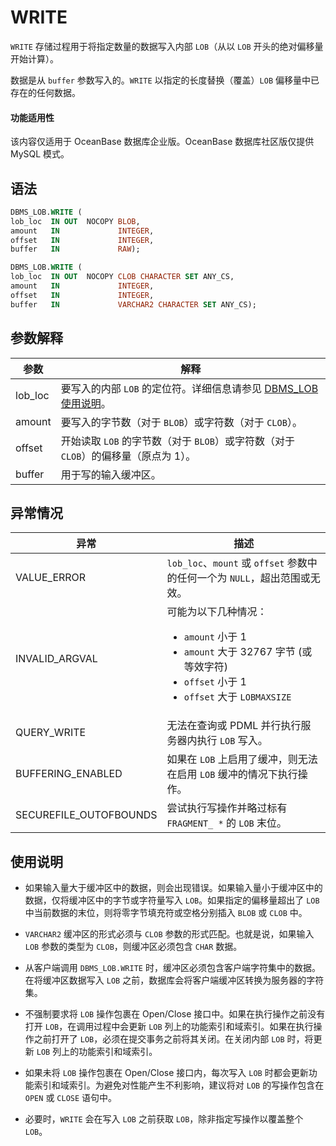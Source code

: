 WRITE 
==========================

`WRITE` 存储过程用于将指定数量的数据写入内部 `LOB`（从以 `LOB` 开头的绝对偏移量开始计算）。


数据是从 `buffer` 参数写入的。`WRITE` 以指定的长度替换（覆盖）`LOB` 偏移量中已存在的任何数据。


  <main id="notice" >
    <h4>功能适用性</h4>
    <p>该内容仅适用于 OceanBase 数据库企业版。OceanBase 数据库社区版仅提供 MySQL 模式。</p>
  </main>

语法 
-----------

```sql
DBMS_LOB.WRITE (
lob_loc  IN OUT  NOCOPY BLOB,
amount   IN             INTEGER,
offset   IN             INTEGER,
buffer   IN             RAW);

DBMS_LOB.WRITE (
lob_loc  IN OUT  NOCOPY CLOB CHARACTER SET ANY_CS,
amount   IN             INTEGER,
offset   IN             INTEGER,
buffer   IN             VARCHAR2 CHARACTER SET ANY_CS);
```



参数解释 
-------------



| **参数**  |                                     **解释**                                      |
|---------|---------------------------------------------------------------------------------|
| lob_loc | 要写入的内部 `LOB` 的定位符。详细信息请参见 [DBMS_LOB 使用说明](../8.dbms-lob-oracle/1.dbms-lob-overview-oracle.md)。 |
| amount  | 要写入的字节数（对于 `BLOB`）或字符数（对于 `CLOB`）。                                              |
| offset  | 开始读取 `LOB` 的字节数（对于 `BLOB`）或字符数（对于 `CLOB`）的偏移量（原点为 1）。                           |
| buffer  | 用于写的输入缓冲区。                                                                      |



异常情况 
-------------



|         **异常**         |                                                                                                                                       **描述**                                                                                                                                       |
|------------------------|------------------------------------------------------------------------------------------------------------------------------------------------------------------------------------------------------------------------------------------------------------------------------------|
| VALUE_ERROR            | `lob_loc`、`mount` 或 `offset` 参数中的任何一个为 `NULL`，超出范围或无效。                                                                                                                                                                                                                             |
| INVALID_ARGVAL         | 可能为以下几种情况： <ul><li> `amount` 小于 1   </li><li> `amount` 大于 32767 字节 (或等效字符)   </li><li> `offset` 小于 1   </li><li> `offset` 大于 `LOBMAXSIZE`  </li></ul>  |
| QUERY_WRITE            | 无法在查询或 PDML 并行执行服务器内执行 `LOB` 写入。                                                                                                                                                                                                                                                   |
| BUFFERING_ENABLED      | 如果在 `LOB` 上启用了缓冲，则无法在启用 `LOB` 缓冲的情况下执行操作。                                                                                                                                                                                                                                          |
| SECUREFILE_OUTOFBOUNDS | 尝试执行写操作并略过标有 `FRAGMENT_ *` 的 `LOB` 末位。                                                                                                                                                                                                                                             |



使用说明 
-------------

* 如果输入量大于缓冲区中的数据，则会出现错误。如果输入量小于缓冲区中的数据，仅将缓冲区中的字节或字符量写入 `LOB`。如果指定的偏移量超出了 `LOB` 中当前数据的末位，则将零字节填充符或空格分别插入 `BLOB` 或 `CLOB` 中。

  

* `VARCHAR2` 缓冲区的形式必须与 `CLOB` 参数的形式匹配。也就是说，如果输入 `LOB` 参数的类型为 `CLOB`，则缓冲区必须包含 `CHAR` 数据。

  

* 从客户端调用 `DBMS_LOB.WRITE` 时，缓冲区必须包含客户端字符集中的数据。在将缓冲区数据写入 `LOB` 之前，数据库会将客户端缓冲区转换为服务器的字符集。

  

* 不强制要求将 `LOB` 操作包裹在 Open/Close 接口中。如果在执行操作之前没有打开 `LOB`，在调用过程中会更新 `LOB` 列上的功能索引和域索引。如果在执行操作之前打开了 `LOB`，必须在提交事务之前将其关闭。在关闭内部 `LOB` 时，将更新 `LOB` 列上的功能索引和域索引。

  

* 如果未将 `LOB` 操作包裹在 Open/Close 接口内，每次写入 `LOB` 时都会更新功能索引和域索引。为避免对性能产生不利影响，建议将对 `LOB` 的写操作包含在 `OPEN` 或 `CLOSE` 语句中。

  

* 必要时，`WRITE` 会在写入 `LOB` 之前获取 `LOB`，除非指定写操作以覆盖整个 `LOB`。

  



